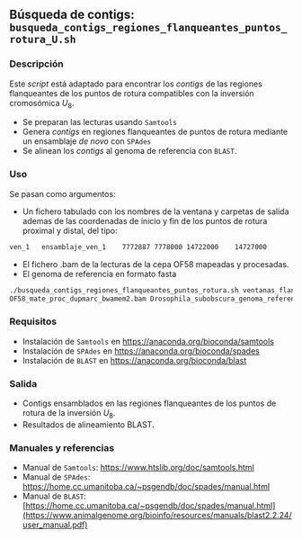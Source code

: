 ## Búsqueda de contigs: `busqueda_contigs_regiones_flanqueantes_puntos_rotura_U.sh`

### Descripción
Este *script* está adaptado para encontrar los *contigs* de las regiones flanqueantes de los puntos de rotura compatibles con la inversión cromosómica $U_8$.
- Se preparan las lecturas usando `Samtools`
- Genera *contigs* en regiones flanqueantes de puntos de rotura mediante un ensamblaje *de novo* con `SPAdes`
- Se alinean los *contigs* al genoma de referencia con `BLAST`.

### Uso

Se pasan como argumentos:
- Un fichero tabulado con los nombres de la ventana y carpetas de salida ademas de las coordenadas de inicio y fin de los puntos de rotura proximal y distal, del tipo:
```bash
ven_1	ensamblaje_ven_1	7772887	7778000	14722000	14727000
```
- El fichero .bam de la lecturas de la cepa OF58 mapeadas y procesadas.
- El genoma de referencia en formato fasta 
```bash
./busqueda_contigs_regiones_flanqueantes_puntos_rotura.sh ventanas_flanqueantes.txt \
OF58_mate_proc_dupmarc_bwamem2.bam Drosophila_subobscura_genoma_referencia.fa
```

### Requisitos
- Instalación de `Samtools` en https://anaconda.org/bioconda/samtools
- Instalación de `SPAdes` en https://anaconda.org/bioconda/spades
- Instalación de `BLAST` en https://anaconda.org/bioconda/blast

### Salida
- Contigs ensamblados en las regiones flanqueantes de los puntos de rotura de la inversión $U_8$.
- Resultados de alineamiento BLAST.

### Manuales y referencias
- Manual de `Samtools`: https://www.htslib.org/doc/samtools.html
- Manual de `SPAdes`: https://home.cc.umanitoba.ca/~psgendb/doc/spades/manual.html
- Manual de `BLAST`: [https://home.cc.umanitoba.ca/~psgendb/doc/spades/manual.html](https://www.animalgenome.org/bioinfo/resources/manuals/blast2.2.24/user_manual.pdf)
